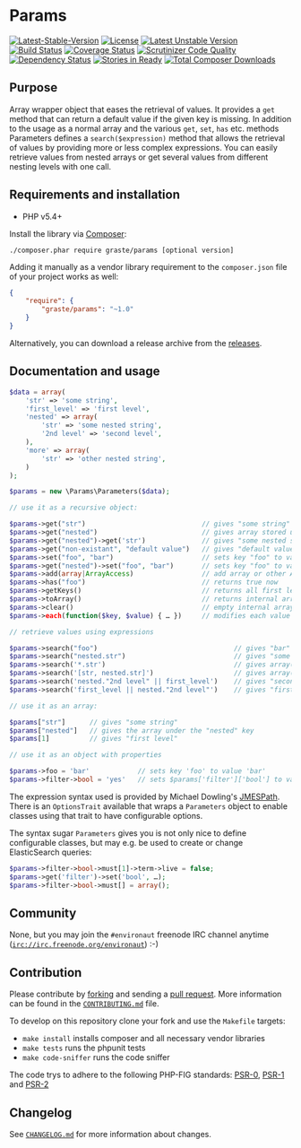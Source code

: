 # Params

[![Latest-Stable-Version](https://poser.pugx.org/graste/params/v/stable.svg)][1]
[![License](https://poser.pugx.org/graste/params/license.svg)][14]
[![Latest Unstable Version](https://poser.pugx.org/graste/params/v/unstable.svg)][1]
[![Build Status](https://secure.travis-ci.org/graste/params.png)][2]
[![Coverage Status](https://coveralls.io/repos/graste/params/badge.png)][3]
[![Scrutinizer Code Quality](https://scrutinizer-ci.com/g/graste/params/badges/quality-score.png?b=master)][5]
[![Dependency Status](https://www.versioneye.com/user/projects/53aefa3b404aa6df8c000082/badge.svg)][4]
[![Stories in Ready](https://badge.waffle.io/graste/params.png?label=ready&title=Ready)](https://waffle.io/graste/params)
[![Total Composer Downloads](https://poser.pugx.org/graste/params/d/total.png)][1]

## Purpose

Array wrapper object that eases the retrieval of values. It provides a `get`
method that can return a default value if the given key is missing. In addition
to the usage as a normal array and the various `get`, `set`, `has` etc. methods
Parameters defines a `search($expression)` method that allows the retrieval of
values by providing more or less complex expressions. You can easily retrieve
values from nested arrays or get several values from different nesting levels
with one call.

## Requirements and installation

- PHP v5.4+

Install the library via [Composer][10]:

```./composer.phar require graste/params [optional version]```

Adding it manually as a vendor library requirement to the `composer.json` file
of your project works as well:

```json
{
    "require": {
        "graste/params": "~1.0"
    }
}
```

Alternatively, you can download a release archive from the [releases][9].

## Documentation and usage

```php
$data = array(
    'str' => 'some string',
    'first_level' => 'first level',
    'nested' => array(
        'str' => 'some nested string',
        '2nd level' => 'second level',
    ),
    'more' => array(
        'str' => 'other nested string',
    )
);

$params = new \Params\Parameters($data);

// use it as a recursive object:

$params->get("str")                             // gives "some string"
$params->get("nested")                          // gives array stored under "nested" key
$params->get("nested")->get('str')              // gives "some nested string"
$params->get("non-existant", "default value")   // gives "default value" as given key is non existant
$params->set("foo", "bar")                      // sets key "foo" to value "bar"
$params->get("nested")->set("foo", "bar")       // sets key "foo" to value "bar" on the "nested" array
$params->add(array|ArrayAccess)                 // add array or other ArrayAccess implementing object to current instance
$params->has("foo")                             // returns true now
$params->getKeys()                              // returns all first level keys
$params->toArray()                              // returns internal array
$params->clear()                                // empty internal array
$params->each(function($key, $value) { … })     // modifies each value to the value returned by the callback

// retrieve values using expressions

$params->search("foo")                                  // gives "bar"
$params->search("nested.str")                           // gives "some nested string"
$params->search('*.str')                                // gives array("some nested string", "other nested string")
$params->search('[str, nested.str]')                    // gives array("some string", "some nested string")
$params->search('nested."2nd level" || first_level')    // gives "second level" as that key exists; other expression not evaluated
$params->search('first_level || nested."2nd level"')    // gives "first level" as that key exists; other expression not evaluated

// use it as an array:

$params["str"]      // gives "some string"
$params["nested"]   // gives the array under the "nested" key
$params[1]          // gives "first level"

// use it as an object with properties

$params->foo = 'bar'            // sets key 'foo' to value 'bar'
$params->filter->bool = 'yes'   // sets $params['filter']['bool'] to value 'yes'
```

The expression syntax used is provided by Michael Dowling's [JMESPath][11].
There is an `OptionsTrait` available that wraps a `Parameters` object to enable
classes using that trait to have configurable options.

The syntax sugar `Parameters` gives you is not only nice to define configurable
classes, but may e.g. be used to create or change ElasticSearch queries:

```php
$params->filter->bool->must[1]->term->live = false;
$params->get('filter')->set('bool', …);
$params->filter->bool->must[] = array();
```

## Community

None, but you may join the `#environaut` freenode IRC channel anytime
([`irc://irc.freenode.org/environaut`](irc://irc.freenode.org/environaut)) :-)

## Contribution

Please contribute by [forking][12] and sending a [pull request][13]. More
information can be found in the [`CONTRIBUTING.md`](CONTRIBUTING.md) file.

To develop on this repository clone your fork and use the `Makefile` targets:

- `make install` installs composer and all necessary vendor libraries
- `make tests` runs the phpunit tests
- `make code-sniffer` runs the code sniffer

The code trys to adhere to the following PHP-FIG standards: [PSR-0][6],
[PSR-1][7] and [PSR-2][8]

## Changelog

See [`CHANGELOG.md`](CHANGELOG.md) for more information about changes.


[1]: https://packagist.org/packages/graste/params "graste/params on packagist"
[2]: http://travis-ci.org/graste/params "graste/params on travis-ci"
[3]: https://coveralls.io/r/graste/params "graste/params on coveralls"
[4]: https://www.versioneye.com/user/projects/53aefa3b404aa6df8c000082 "graste/params on versioneye"
[5]: https://scrutinizer-ci.com/g/graste/params/?branch=master "graste/params on scrutinizer-ci"
[6]: http://www.php-fig.org/psr/psr-0/ "PSR-0 Autoloading Standard"
[7]: http://www.php-fig.org/psr/psr-1/ "PSR-1 Basic Coding Standard"
[8]: http://www.php-fig.org/psr/psr-2/ "PSR-2 Coding Style Guide"
[9]: https://github.com/graste/params/releases "graste/params releases on github"
[10]: https://getcomposer.org/ "Composer homepage with further documentation"
[11]: https://github.com/mtdowling/jmespath.php "JMESPath on github"
[12]: http://help.github.com/forking/ "Github docs on forking a project"
[13]: http://help.github.com/pull-requests/ "Github docs on pull requests"
[14]: LICENSE.md "license file with link to original full text of the license"
[15]: https://waffle.io/graste/params "graste/params on waffle"
